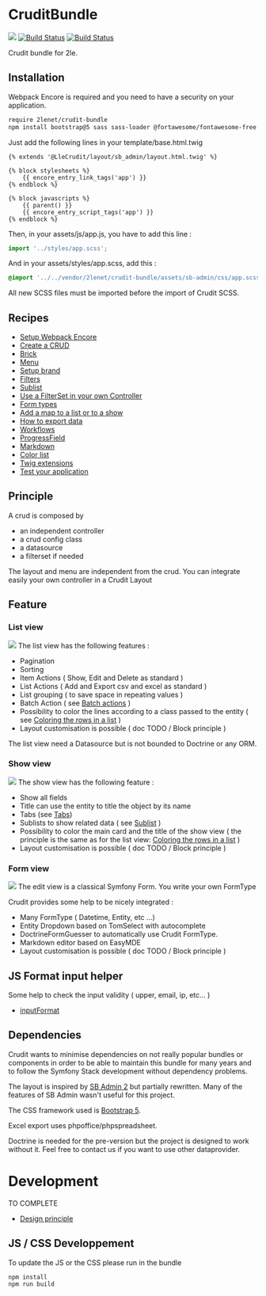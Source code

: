 # CruditBundle

![](doc/img/crudit.png)
[![Build Status](https://github.com/2lenet/CruditBundle/actions/workflows/test.yml/badge.svg?branch=main)](https://github.com/2lenet/CruditBundle/actions)
[![Build Status](https://github.com/2lenet/CruditBundle/actions/workflows/validate.yml/badge.svg?branch=main)](https://github.com/2lenet/CruditBundle/actions)

Crudit bundle for 2le.

## Installation

Webpack Encore is required and you need to have a security on your application.

```bash
require 2lenet/crudit-bundle
npm install bootstrap@5 sass sass-loader @fortawesome/fontawesome-free easymde --save
```

Just add the following lines in your template/base.html.twig

```twig
{% extends '@LleCrudit/layout/sb_admin/layout.html.twig' %}

{% block stylesheets %}
    {{ encore_entry_link_tags('app') }}
{% endblock %}

{% block javascripts %}
    {{ parent() }}
    {{ encore_entry_script_tags('app') }}
{% endblock %}
```

Then, in your assets/js/app.js, you have to add this line :

```js
import '../styles/app.scss';
```

And in your assets/styles/app.scss, add this :

```scss
@import '../../vendor/2lenet/crudit-bundle/assets/sb-admin/css/app.scss';
```

All new SCSS files must be imported before the import of Crudit SCSS.

## Recipes

- [Setup Webpack Encore](doc/webpack_encore.md)
- [Create a CRUD](doc/crud.md)
- [Brick](doc/brick.md)
- [Menu](doc/menu.md)
- [Setup brand](doc/brand.md)
- [Filters](doc/filter.md)
- [Sublist](doc/sublist.md)
- [Use a FilterSet in your own Controller](doc/filterset_controller.md)
- [Form types](doc/form_types.md)
- [Add a map to a list or to a show](doc/map_config.md)
- [How to export data](doc/export.md)
- [Workflows](doc/workflow.md)
- [ProgressField](doc/progress_field.md)
- [Markdown](doc/markdown.md)
- [Color list](doc/color_list.md)
- [Twig extensions](doc/twig.md)
- [Test your application](doc/test_your_application.md)

## Principle

A crud is composed by

- an independent controller
- a crud config class
- a datasource
- a filterset if needed

The layout and menu are independent from the crud. You can integrate easily your own controller in a Crudit Layout

## Feature

### List view

![](doc/img/list.png)
The list view has the following features :

- Pagination
- Sorting
- Item Actions ( Show, Edit and Delete as standard )
- List Actions ( Add and Export csv and excel as standard )
- List grouping ( to save space in repeating values )
- Batch Action ( see [Batch actions](doc/batch_action.md) )
- Possibility to color the lines according to a class passed to the entity (
  see [Coloring the rows in a list](doc/color_list.md) )
- Layout customisation is possible ( doc TODO / Block principle )

The list view need a Datasource but is not bounded to Doctrine or any ORM.

### Show view

![](doc/img/show.png)
The show view has the following feature :

- Show all fields
- Title can use the entity to title the object by its name
- Tabs (see [Tabs](doc/tabs.md))
- Sublists to show related data ( see [Sublist](doc/sublist.md) )
- Possibility to color the main card and the title of the show view ( the principle is the same as for the list
  view: [Coloring the rows in a list](doc/color_list.md)  )
- Layout customisation is possible ( doc TODO / Block principle )

### Form view

![](doc/img/edit.png)
The edit view is a classical Symfony Form. You write your own FormType

Crudit provides some help to be nicely integrated :

- Many FormType ( Datetime, Entity, etc ...)
- Entity Dropdown based on TomSelect with autocomplete
- DoctrineFormGuesser to automatically use Crudit FormType.
- Markdown editor based on EasyMDE
- Layout customisation is possible ( doc TODO / Block principle )

## JS Format input helper

Some help to check the input validity ( upper, email, ip, etc... )

- [inputFormat](doc/input_format.md)

## Dependencies

Crudit wants to minimise dependencies on not really popular bundles or components
in order to be able to maintain this bundle for many years and to follow the Symfony Stack development without
dependency problems.

The layout is inspired by [SB Admin 2](https://startbootstrap.com/theme/sb-admin-2) but partially rewritten. Many of the
features of SB Admin wasn't useful for this project.

The CSS framework used is [Bootstrap 5](https://getbootstrap.com/docs/5.1/getting-started/introduction/).

Excel export uses phpoffice/phpspreadsheet.

Doctrine is needed for the pre-version but the project is designed to work without it. Feel free to contact us if you
want to use other dataprovider.

# Development

TO COMPLETE

- [Design principle](doc/design.md)

## JS / CSS Developpement

To update the JS or the CSS please run in the bundle

```bash
npm install
npm run build
```
